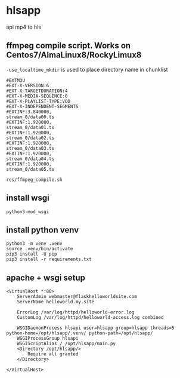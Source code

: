 # hlsapp
api mp4 to hls

## ffmpeg compile script. Works on Centos7/AlmaLinux8/RockyLimux8
```-use_localtime_mkdir``` is used to place directory name in chunklist

```
#EXTM3U
#EXT-X-VERSION:6
#EXT-X-TARGETDURATION:4
#EXT-X-MEDIA-SEQUENCE:0
#EXT-X-PLAYLIST-TYPE:VOD
#EXT-X-INDEPENDENT-SEGMENTS
#EXTINF:3.840000,
stream_0/data00.ts
#EXTINF:1.920000,
stream_0/data01.ts
#EXTINF:1.920000,
stream_0/data02.ts
#EXTINF:1.920000,
stream_0/data03.ts
#EXTINF:1.920000,
stream_0/data04.ts
#EXTINF:1.920000,
stream_0/data05.ts
```

```res/ffmpeg_compile.sh```

## install wsgi

```python3-mod_wsgi```

## install python venv

```
python3 -m venv .venv
source .venv/bin/activate
pip3 install -U pip
pip3 install -r requirements.txt
```

## apache + wsgi setup

```
<VirtualHost *:80>
    ServerAdmin webmaster@flaskhelloworldsite.com
    ServerName helloworld.my.site

    ErrorLog /var/log/httpd/helloworld-error.log
    CustomLog /var/log/httpd/helloworld-access.log combined

    WSGIDaemonProcess hlsapi user=hlsapp group=hlsapp threads=5 python-home=/opt/hlsapp/.venv/ python-path=/opt/hlsapp/
    WSGIProcessGroup hlsapi
    WSGIScriptAlias / /opt/hlsapp/main.py
    <Directory /opt/hlsapp/>
        Require all granted
    </Directory>

</VirtualHost>
```